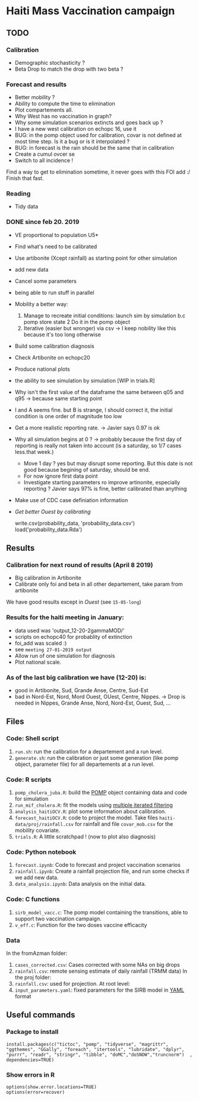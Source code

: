 # Haiti Mass Vaccination campaign


## TODO

### Calibration

  - Demographic stochasticity ?
  - Beta Drop to match the drop with two beta ?
  
### Forecast and results

  - Better mobility ?
  - Ability to compute the time to elimination
  - Plot compartements all.
  - Why West has no vaccination in graph?
  - Why some simulation scenarios extincts and goes back up ? 
  - I have a new west calibration on echopc 16, use it
  - BUG: in the pomp object used for calibration, covar is not defined at most time step. Is it a bug or is it interpolated ?
  - BUG: in forecast is the rain should be the same that in calibration
  - Create a cumul ovcer se
  - Switch to all incidence !

Find a way to get to elimination sometime, it never goes with this FOI add :/
Finish that fast.
  
### Reading

  - Tidy data

### DONE since feb 20. 2019

  - VE proportional to population U5*
  - Find what's need to be calibrated
  - Use artibonite (Xcept rainfall) as starting point for other simulation
  - add new data
  - Cancel some parameters
  - being able to run stuff in parallel
  - Mobility a better way:
    1. Manage to recreate initial conditions: launch sim by simulation b.c pomp store state
    2 Do it in the pomp object
    3. Iterative (easier but wronger) via csv
      -> I keep nobility like this because it's too long otherwise
  - Build some calibration diagnosis
  - Check Artibonite on echopc20
  - Produce national plots
  - the ability to see simulation by simulation [WIP in trials.R]
  - Why isn't the first value of the dataframe the same between q05 and q95 -> because same starting point
  - I and A seems fine. but B is strange, I should correct it, the initial condition is one order of magnitude too low
  - Get a more realistic reporting rate. -> Javier says 0.97 is ok
  - Why all simulation begins at 0 ?
    -> probably because the first day of reporting is really not taken into account (is a saturday, so 1/7 cases less.that week.)
      - Move 1 day ? yes but may disrupt some reporting. But this date is not good because begining of saturday, should be end.
      - For now ignore first data point
    - Investigate starting parameters ro improve artinonite, especially reporting ? Javier says 97% is fine, better calibrated than anything
  - Make use of CDC case definiation information
  - *Get better Ouest by calibrating*



    write.csv(probability_data, 'probability_data.csv')
    load('probability_data.Rda')

## Results

### Calibration for next round of results (April 8 2019)
    
  - Big calibration in Artibonite
  - Calibrate only foi and beta in all other departement, take param from artibonite
    
We have good results except in *Ouest* (see `15-05-long`)

### Results for the haiti meeting in January:
    
  - data used was 'output_12-20-2gammaMOD/'
  - scripts on echopc40 for probablity of extinction
  - foi_add was scaled :)
  - see `meeting 27-01-2019 output`
  - Allow run of one simulation for diagnosis
  - Plot national scale.


### As of the last big calibration we have (12-20) is:

  - good in Artibonite, Sud, Grande Anse, Centre, Sud-Est
  - bad in Nord-Est, Nord, Mord Ouest, OUest, Centre, Nippes.
        -> Drop is needed in Nippes, Grande Anse, Nord, Nord-Est, Ouest, Sud, ...

## Files

### Code: Shell script

1. `run.sh`: run the calibration for a departement and a run level.
1. `generate.sh`: run the calibration or just some generation (like pomp object, parameter file) for all departements at a run level.


### Code: R scripts

1. `pomp_cholera_juba.R`: build the [POMP](https://kingaa.github.io/pomp/) object containing data and code for simulation
2. `run_mif_cholera.R`: fit the models using [multiple iterated filtering](http://www.pnas.org/content/112/3/719)
3. `analysis_haitiOCV.R`: plot some information about calibration.
5. `forecast_haitiOCV.R`: code to project the model. Take files `haiti-data/proj/rainfall.csv` for rainfall and file `covar_mob.csv` for the mobility covariate.
4. `trials.R`: A little scratchpad ! (now to plot also diagnosis)


### Code: Python notebook

1. `forecast.ipynb`: Code to forecast and project vaccination scenarios
2. `rainfall.ipynb`: Create a rainfall projection file, and run some checks if we add new data.
3. `data_analysis.ipynb`: Data analysis on the initial data.


### Code: C functions

1. `sirb_model_vacc.c`: The pomp model containing the transitions, able to support two vaccination campaign.
2. `v_eff.c`: Function for the two doses vaccine efficacity

### Data

In the fromAzman folder:
1. `cases_corrected.csv`: Cases corrected with some NAs on big drops
2. `rainfall.csv`: remote sensing estimate of daily rainfall (TRMM data)
In the proj folder:
1. `rainfall.csv`: used for projection.
At root level:
3. `input_parameters.yaml`: fixed parameters for the SIRB model in [YAML](http://yaml.org/) format


## Useful commands

### Package to install

    install.packages(c("tictoc", "pomp", "tidyverse", "magrittr", "ggthemes", "GGally", "foreach", "itertools", "lubridate", "dplyr", "purrr", "readr", "stringr", "tibble", "doMC","doSNOW","truncnorm")  , dependencies=TRUE)
 
### Show errors in R
    
    options(show.error.locations=TRUE)
    options(error=recover)
